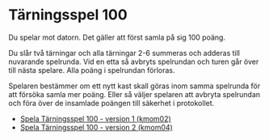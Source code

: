 Tärningsspel 100
===========================

Du spelar mot datorn. Det gäller att först samla på sig 100 poäng.

Du slår två tärningar och alla tärningar 2-6 summeras och adderas till nuvarande spelrunda. Vid en etta  så avbryts spelrundan och turen går över till nästa spelare. Alla poäng i spelrundan förloras.

Spelaren bestämmer om ett nytt kast skall göras inom samma spelrunda för att försöka samla mer poäng. Eller så väljer spelaren att avbryta spelrundan och föra över de insamlade poängen till säkerhet i protokollet.


* [Spela Tärningsspel 100 - version 1 (kmom02)](dice100/game)
* [Spela Tärningsspel 100 - version 2 (kmom04)](d100/game100)
